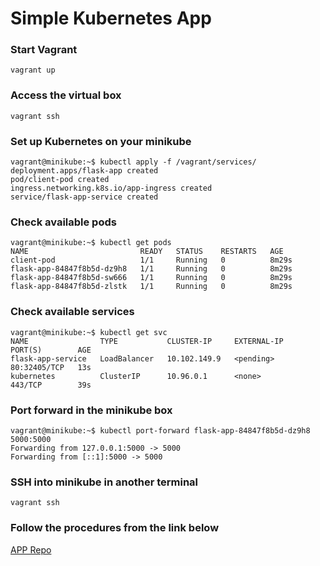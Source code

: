 # Simple Kubernetes App

### Start Vagrant
```vagrant up```

### Access the virtual box
```vagrant ssh```

### Set up Kubernetes on your minikube
```
vagrant@minikube:~$ kubectl apply -f /vagrant/services/
deployment.apps/flask-app created
pod/client-pod created
ingress.networking.k8s.io/app-ingress created
service/flask-app-service created
```

### Check available pods
```
vagrant@minikube:~$ kubectl get pods
NAME                         READY   STATUS    RESTARTS   AGE
client-pod                   1/1     Running   0          8m29s
flask-app-84847f8b5d-dz9h8   1/1     Running   0          8m29s
flask-app-84847f8b5d-sw666   1/1     Running   0          8m29s
flask-app-84847f8b5d-zlstk   1/1     Running   0          8m29s
```

### Check available services
```
vagrant@minikube:~$ kubectl get svc
NAME                TYPE           CLUSTER-IP     EXTERNAL-IP   PORT(S)        AGE
flask-app-service   LoadBalancer   10.102.149.9   <pending>     80:32405/TCP   13s
kubernetes          ClusterIP      10.96.0.1      <none>        443/TCP        39s
```

### Port forward in the minikube box
```
vagrant@minikube:~$ kubectl port-forward flask-app-84847f8b5d-dz9h8 5000:5000
Forwarding from 127.0.0.1:5000 -> 5000
Forwarding from [::1]:5000 -> 5000
```

### SSH into minikube in another terminal
```
vagrant ssh
```

### Follow the procedures from the link below
[APP Repo](https://github.com/joyceiphone/app)